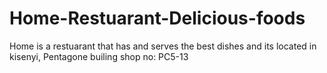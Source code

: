 # Home-Restuarant-Delicious-foods
Home is a restuarant that has and serves the best dishes and its located in kisenyi, Pentagone builing shop no: PC5-13 
